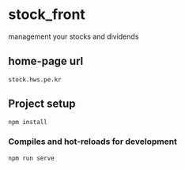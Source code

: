 # stock_front

management your stocks and dividends


## home-page url
```
stock.hws.pe.kr
```

## Project setup
```
npm install
```

### Compiles and hot-reloads for development
```
npm run serve
```
